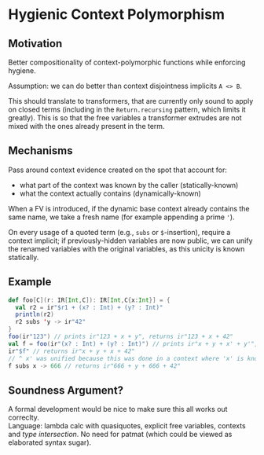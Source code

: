# Hygienic Context Polymorphism

## Motivation

Better compositionality of context-polymorphic functions while enforcing hygiene.

Assumption:
we can do better than context disjointness implicits `A <> B`.

This should translate to transformers, that are currently only sound to apply on closed terms
(including in the `Return.recursing` pattern, which limits it greatly).
This is so that the free variables a transformer extrudes are not mixed with the ones already present in the term.


## Mechanisms

Pass around context evidence created on the spot that account for:
 * what part of the context was known by the caller (statically-known)
 * what the context actually contains (dynamically-known)

When a FV is introduced, if the dynamic base context already contains the same name,
we take a fresh name (for example appending a prime `'`).

On every usage of a quoted term (e.g., `subs` or `$`-insertion),
require a context implicit;
if previously-hidden variables are now public,
we can unify the renamed variables with the original variables, as this unicity is known statically.


## Example

```scala
def foo[C](r: IR[Int,C]): IR[Int,C{x:Int}] = {
  val r2 = ir"$r1 + (x? : Int) + (y? : Int)"
  println(r2)
  r2 subs 'y -> ir"42"
}
foo(ir"123") // prints ir"123 + x + y", returns ir"123 + x + 42"
val f = foo(ir"(x? : Int) + (y? : Int)") // prints ir"x + y + x' + y'", returns ir"x + y + x' + 42"
ir"$f" // returns ir"x + y + x + 42"
// ^ x' was unified because this was done in a context where 'x' is known to be in the base context
f subs x -> 666 // returns ir"666 + y + 666 + 42"
```

## Soundness Argument?

A formal development would be nice to make sure this all works out correclty.  
Language: lambda calc with quasiquotes, explicit free variables, contexts and _type intersection_.
No need for patmat (which could be viewed as elaborated syntax sugar).










